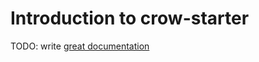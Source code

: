 # Introduction to crow-starter

TODO: write [great documentation](http://jacobian.org/writing/what-to-write/)
